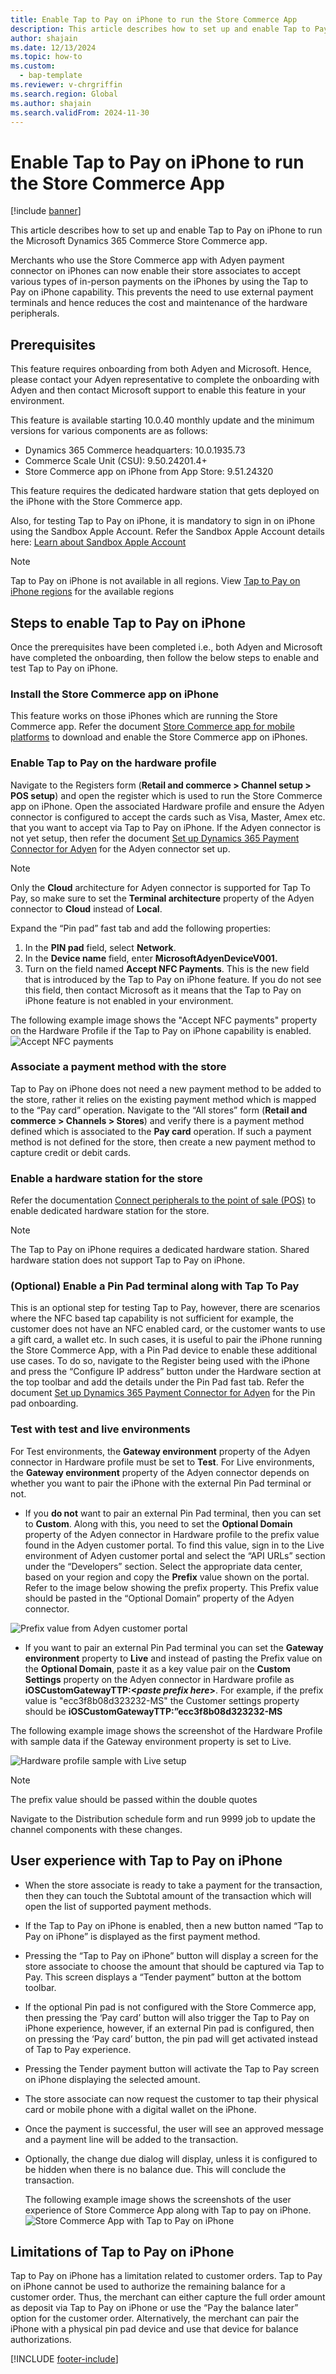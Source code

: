 ```yaml
---
title: Enable Tap to Pay on iPhone to run the Store Commerce App
description: This article describes how to set up and enable Tap to Pay on iPhone to run the Microsoft Dynamics 365 Commerce Store Commerce app.
author: shajain
ms.date: 12/13/2024
ms.topic: how-to
ms.custom: 
  - bap-template
ms.reviewer: v-chrgriffin
ms.search.region: Global
ms.author: shajain
ms.search.validFrom: 2024-11-30
---
```


# Enable Tap to Pay on iPhone to run the Store Commerce App

[!include [banner](../includes/banner.md)]

This article describes how to set up and enable Tap to Pay on iPhone to run the Microsoft Dynamics 365 Commerce Store Commerce app.

Merchants who use the Store Commerce app with Adyen payment connector on iPhones can now enable their store associates to accept various types of in-person payments on the iPhones by using the Tap to Pay on iPhone capability. This prevents the need to use external payment terminals and hence reduces the cost and maintenance of the hardware peripherals.

## Prerequisites

This feature requires onboarding from both Adyen and Microsoft. Hence, please contact your Adyen representative to complete the onboarding with Adyen and then contact Microsoft support to enable this feature in your environment. 

This feature is available starting 10.0.40 monthly update and the minimum versions for various components are as follows:

- Dynamics 365 Commerce headquarters: 10.0.1935.73
- Commerce Scale Unit (CSU): 9.50.24201.4+
- Store Commerce app on iPhone from App Store: 9.51.24320

This feature requires the dedicated hardware station that gets deployed on the iPhone with the Store Commerce app. 

Also, for testing Tap to Pay on iPhone, it is mandatory to sign in on iPhone using the Sandbox Apple Account. Refer the Sandbox Apple Account details here: [Learn about Sandbox Apple Account](https://developer.apple.com/help/app-store-connect/test-in-app-purchases/create-a-sandbox-apple-account/)

> [!NOTE]
> Tap to Pay on iPhone is not available in all regions. View [Tap to Pay on iPhone regions](https://developer.apple.com/tap-to-pay/regions/) for the available regions

## Steps to enable Tap to Pay on iPhone

Once the prerequisites have been completed i.e., both Adyen and Microsoft have completed the onboarding, then follow the below steps to enable and test Tap to Pay on iPhone.

### Install the Store Commerce app on iPhone

This feature works on those iPhones which are running the Store Commerce app. Refer the document [Store Commerce app for mobile platforms](https://learn.microsoft.com/store-commerce-mobile.md#install-the-app) to download and enable the Store Commerce app on iPhones.

### Enable Tap to Pay on the hardware profile

Navigate to the Registers form (**Retail and commerce \> Channel setup \> POS setup**) and open the register which is used to run the Store Commerce app on iPhone. 
Open the associated Hardware profile and ensure the Adyen connector is configured to accept the cards such as Visa, Master, Amex etc. that you want to accept via Tap to Pay on iPhone. If the Adyen connector is not yet setup, then refer the document [Set up Dynamics 365 Payment Connector for Adyen](adyen-connector-setup.md) for the Adyen connector set up.

> [!NOTE]
> Only the **Cloud** architecture for Adyen connector is supported for Tap To Pay, so  make sure to set the **Terminal architecture** property of the Adyen connector to **Cloud** instead of **Local**.

Expand the “Pin pad” fast tab and add the following properties:
1.	In the **PIN pad** field, select **Network**.
2.	In the **Device name** field, enter **MicrosoftAdyenDeviceV001.**
3.	Turn on the field named **Accept NFC Payments**. This is the new field that is introduced by the Tap to Pay on iPhone feature. If you do not see this field, then contact Microsoft as it means that the Tap to Pay on iPhone feature is not enabled in your environment.

The following example image shows the "Accept NFC payments" property on the Hardware Profile if the Tap to Pay on iPhone capability is enabled.
![Accept NFC payments](../media/Accept_NFC_Payments.png "Accept NFC payments")

### Associate a payment method with the store

Tap to Pay on iPhone does not need a new payment method to be added to the store, rather it relies on the existing payment method which is mapped to the “Pay card” operation. Navigate to the “All stores” form (**Retail and commerce \> Channels \> Stores**) and verify there is a payment method defined which is associated to the **Pay card** operation. If such a payment method is not defined for the store, then create a new payment method to capture credit or debit cards.

### Enable a hardware station for the store

Refer the documentation [Connect peripherals to the point of sale (POS)](../commerce/define-maintain-channel-clients-registers-hw-stations.md#store-commerce-app-with-connected-peripheral-devices) to enable dedicated hardware station for the store.

> [!NOTE]
> The Tap to Pay on iPhone requires a dedicated hardware station. Shared hardware station does not support Tap to Pay on iPhone.

### (Optional) Enable a Pin Pad terminal along with Tap To Pay

This is an optional step for testing Tap to Pay, however, there are scenarios where the NFC based tap capability is not sufficient for example, the customer does not have an NFC enabled card, or the customer wants to use a gift card, a wallet etc. In such cases, it is useful to pair the iPhone running the Store Commerce App, with a Pin Pad device to enable these additional use cases. To do so, navigate to the Register being used with the iPhone and press the “Configure IP address” button under the Hardware section at the top toolbar and add the details under the Pin Pad fast tab. Refer the document [Set up Dynamics 365 Payment Connector for Adyen](adyen-connector-setup.md#onboard-and-configure-an-adyen-payment-terminal) for the Pin pad onboarding.

### Test with test and live environments

For Test environments, the **Gateway environment** property of the Adyen connector in Hardware profile must be set to **Test**. 
For Live environments, the **Gateway environment** property of the Adyen connector depends on whether you want to pair the iPhone with the external Pin Pad terminal or not. 
- If you **do not** want to pair an external Pin Pad terminal, then you can set to **Custom**. Along with this, you need to set the **Optional Domain** property of the Adyen connector in Hardware profile to the prefix value found in the Adyen customer portal. To find this value, sign in to the Live environment of Adyen customer portal and select the “API URLs” section under the “Developers” section. Select the appropriate data center, based on your region and copy the **Prefix** value shown on the portal. Refer to the image below showing the prefix property. This Prefix value should be pasted in the “Optional Domain” property of the Adyen connector.

![Prefix value from Adyen customer portal](../media/Prefix.png "Prefix value from Adyen customer portal")

- If you want to pair an external Pin Pad terminal you can set the **Gateway environment** property to **Live** and instead of pasting the Prefix value on the **Optional Domain**, paste it as a key value pair on the **Custom Settings** property on the Adyen connector in Hardware profile as **iOSCustomGatewayTTP:<_paste prefix here_>**. For example, if the prefix value is "ecc3f8b08d323232-MS" the Customer settings property should be **iOSCustomGatewayTTP:”ecc3f8b08d323232-MS**

The following example image shows the screenshot of the Hardware Profile with sample data if the Gateway environment property is set to Live. 

![Hardware profile sample with Live setup](../media/sampleHWP.png "Hardware profile sample with Live setup")

> [!NOTE]
> The prefix value should be passed within the double quotes
 
Navigate to the Distribution schedule form and run 9999 job to update the channel components with these changes.

## User experience with Tap to Pay on iPhone

- When the store associate is ready to take a payment for the transaction, then they can touch the Subtotal amount of the transaction which will open the list of supported payment methods.
- If the Tap to Pay on iPhone is enabled, then a new button named “Tap to Pay on iPhone” is displayed as the first payment method.
- Pressing the “Tap to Pay on iPhone” button will display a screen for the store associate to choose the amount that should be captured via Tap to Pay. This screen displays a “Tender payment” button at the bottom toolbar.
- 	If the optional Pin pad is not configured with the Store Commerce app, then pressing the ‘Pay card’ button will also trigger the Tap to Pay on iPhone experience, however, if an external Pin pad is configured, then on pressing the ‘Pay card’ button, the pin pad will get activated instead of Tap to Pay experience.
- Pressing the Tender payment button will activate the Tap to Pay screen on iPhone displaying the selected amount.
- The store associate can now request the customer to tap their physical card or mobile phone with a digital wallet on the iPhone.
- Once the payment is successful, the user will see an approved message and a payment line will be added to the transaction.
- Optionally, the change due dialog will display, unless it is configured to be hidden when there is no balance due. This will conclude the transaction.

  The following example image shows the screenshots of the user experience of Store Commerce App along with Tap to pay on iPhone.
  ![Store Commerce App with Tap to Pay on iPhone](../media/TTP_ux.png "Store Commerce App with Tap to Pay on iPhone")

## Limitations of Tap to Pay on iPhone

Tap to Pay on iPhone has a limitation related to customer orders. Tap to Pay on iPhone cannot be used to authorize the remaining balance for a customer order. Thus, the merchant can either capture the full order amount as deposit via Tap to Pay on iPhone or use the “Pay the balance later” option for the customer order. Alternatively, the merchant can pair the iPhone with a physical pin pad device and use that device for balance authorizations. 



[!INCLUDE [footer-include](../../includes/footer-banner.md)]
